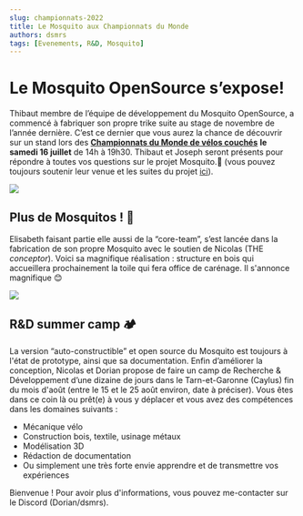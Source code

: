 ```yaml
---
slug: championnats-2022
title: Le Mosquito aux Championnats du Monde
authors: dsmrs
tags: [Evenements, R&D, Mosquito]
---
```


Le Mosquito OpenSource s’expose!
================================

Thibaut membre de l’équipe de développement du Mosquito OpenSource, a commencé à fabriquer son propre trike suite au stage de novembre de l’année dernière. C’est ce dernier que vous aurez la chance de découvrir sur un stand lors des [**Championnats du Monde de vélos couchés**](https://www.afvelocouche.fr/championnats-du-monde-2022/) **le samedi 16 juillet** de 14h à 19h30. Thibaut et Joseph seront présents pour répondre à toutes vos questions sur le projet Mosquito.👋 (vous pouvez toujours soutenir leur venue et les suites du projet [ici](https://www.afvelocouche.fr/championnats-du-monde-2022/)).

![](https://dim.mcusercontent.com/cs/5c34adf9c85700841f7de761f/images/c7130821-0e2b-a5f0-b047-76d32bdd1a67.jpg?w=564&dpr=2&rect=0%2C285%2C4592%2C2494)

Plus de Mosquitos ! 🦟
----------------------

Elisabeth faisant partie elle aussi de la “core-team”, s’est lancée dans la fabrication de son propre Mosquito avec le soutien de Nicolas (THE _conceptor_). Voici sa magnifique réalisation : structure en bois qui accueillera prochainement la toile qui fera office de carénage. Il s'annonce magnifique 😊

![](https://dim.mcusercontent.com/cs/5c34adf9c85700841f7de761f/images/9f970581-4041-c58f-2619-9e733e9cac21.jpg?w=564&dpr=2)

R&D summer camp 🏕️
-------------------

La version “auto-constructible” et open source du Mosquito est toujours à l'état de prototype, ainsi que sa documentation. Enfin d’améliorer la conception, Nicolas et Dorian propose de faire un camp de Recherche & Développement d’une dizaine de jours dans le Tarn-et-Garonne (Caylus) fin du mois d'août (entre le 15 et le 25 août environ, date à préciser). Vous êtes dans ce coin là ou prêt(e) à vous y déplacer et vous avez des compétences dans les domaines suivants :

* Mécanique vélo
* Construction bois, textile, usinage métaux
* Modélisation 3D
* Rédaction de documentation
* Ou simplement une très forte envie apprendre et de transmettre vos expériences
    
Bienvenue ! Pour avoir plus d'informations, vous pouvez me-contacter sur le Discord (Dorian/dsmrs).
